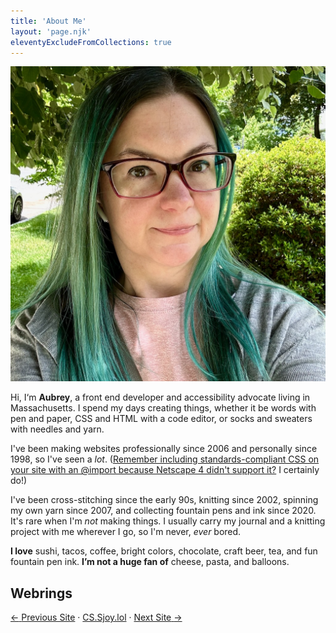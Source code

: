 ```yaml
---
title: 'About Me'
layout: 'page.njk'
eleventyExcludeFromCollections: true
---
```

![A headshot of Aubrey, the author of this blog.](./images/about-aubrey.jpeg)

Hi, I&lsquo;m **Aubrey**, a front end developer and accessibility advocate living in Massachusetts. I spend my days creating things, whether it be words with pen and paper, CSS and HTML with a code editor, or socks and sweaters with needles and yarn.

I've been making websites professionally since 2006 and personally since 1998, so I've seen a _lot_. ([Remember including standards-compliant CSS on your site with an @import because Netscape 4 didn't support it?](http://www.ericmeyeroncss.com/bonus/trick-hide.html) I certainly do!)

I've been cross-stitching since the early 90s, knitting since 2002, spinning my own yarn since 2007, and collecting fountain pens and ink since 2020. It's rare when I'm _not_ making things. I usually carry my journal and a knitting project with me wherever I go, so I'm never, *ever* bored.

**I love** sushi, tacos, coffee, bright colors, chocolate, craft beer, tea, and fun fountain pen ink. **I’m not a huge fan of** cheese, pasta, and balloons.

## Webrings

<p><a href="https://webri.ng/webring/cssjoy/previous?via=https://aubreysambor.com/"><span aria-hidden="true">←</span> <span class="visually-hidden">Previous Site</span></a> · <a href="https://cs.sjoy.lol/">CS.Sjoy.lol</a> · <a href="https://webri.ng/webring/cssjoy/next?via=https://aubreysambor.com/"><span class="visually-hidden">Next Site</span> <span aria-hidden="true">→</span></a></p>
